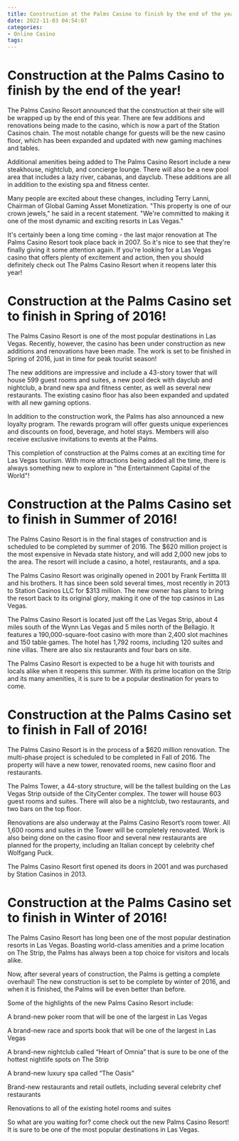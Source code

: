 ```yaml
---
title: Construction at the Palms Casino to finish by the end of the year!
date: 2022-11-03 04:54:07
categories:
- Online Casino
tags:
---
```



#  Construction at the Palms Casino to finish by the end of the year!

The Palms Casino Resort announced that the construction at their site will be wrapped up by the end of this year. There are few additions and renovations being made to the casino, which is now a part of the Station Casinos chain. The most notable change for guests will be the new casino floor, which has been expanded and updated with new gaming machines and tables.

Additional amenities being added to The Palms Casino Resort include a new steakhouse, nightclub, and concierge lounge. There will also be a new pool area that includes a lazy river, cabanas, and dayclub. These additions are all in addition to the existing spa and fitness center.

Many people are excited about these changes, including Terry Lanni, Chairman of Global Gaming Asset Monetization. "This property is one of our crown jewels," he said in a recent statement. "We're committed to making it one of the most dynamic and exciting resorts in Las Vegas."

It's certainly been a long time coming - the last major renovation at The Palms Casino Resort took place back in 2007. So it's nice to see that they're finally giving it some attention again. If you're looking for a Las Vegas casino that offers plenty of excitement and action, then you should definitely check out The Palms Casino Resort when it reopens later this year!

#  Construction at the Palms Casino set to finish in Spring of 2016!

The Palms Casino Resort is one of the most popular destinations in Las Vegas. Recently, however, the casino has been under construction as new additions and renovations have been made. The work is set to be finished in Spring of 2016, just in time for peak tourist season!

The new additions are impressive and include a 43-story tower that will house 599 guest rooms and suites, a new pool deck with dayclub and nightclub, a brand new spa and fitness center, as well as several new restaurants. The existing casino floor has also been expanded and updated with all new gaming options.

In addition to the construction work, the Palms has also announced a new loyalty program. The rewards program will offer guests unique experiences and discounts on food, beverage, and hotel stays. Members will also receive exclusive invitations to events at the Palms.

This completion of construction at the Palms comes at an exciting time for Las Vegas tourism. With more attractions being added all the time, there is always something new to explore in "the Entertainment Capital of the World"!

#  Construction at the Palms Casino set to finish in Summer of 2016!

The Palms Casino Resort is in the final stages of construction and is scheduled to be completed by summer of 2016. The $620 million project is the most expensive in Nevada state history, and will add 2,000 new jobs to the area. The resort will include a casino, a hotel, restaurants, and a spa.

The Palms Casino Resort was originally opened in 2001 by Frank Fertitta III and his brothers. It has since been sold several times, most recently in 2013 to Station Casinos LLC for $313 million. The new owner has plans to bring the resort back to its original glory, making it one of the top casinos in Las Vegas.

The Palms Casino Resort is located just off the Las Vegas Strip, about 4 miles south of the Wynn Las Vegas and 5 miles north of the Bellagio. It features a 190,000-square-foot casino with more than 2,400 slot machines and 150 table games. The hotel has 1,792 rooms, including 120 suites and nine villas. There are also six restaurants and four bars on site.

The Palms Casino Resort is expected to be a huge hit with tourists and locals alike when it reopens this summer. With its prime location on the Strip and its many amenities, it is sure to be a popular destination for years to come.

#  Construction at the Palms Casino set to finish in Fall of 2016!

The Palms Casino Resort is in the process of a $620 million renovation. The multi-phase project is scheduled to be completed in Fall of 2016. The property will have a new tower, renovated rooms, new casino floor and restaurants.

The Palms Tower, a 44-story structure, will be the tallest building on the Las Vegas Strip outside of the CityCenter complex. The tower will house 603 guest rooms and suites. There will also be a nightclub, two restaurants, and two bars on the top floor.

Renovations are also underway at the Palms Casino Resort’s room tower. All 1,600 rooms and suites in the Tower will be completely renovated. Work is also being done on the casino floor and several new restaurants are planned for the property, including an Italian concept by celebrity chef Wolfgang Puck.

The Palms Casino Resort first opened its doors in 2001 and was purchased by Station Casinos in 2013.

#  Construction at the Palms Casino set to finish in Winter of 2016!

The Palms Casino Resort has long been one of the most popular destination resorts in Las Vegas. Boasting world-class amenities and a prime location on The Strip, the Palms has always been a top choice for visitors and locals alike.

Now, after several years of construction, the Palms is getting a complete overhaul! The new construction is set to be complete by winter of 2016, and when it is finished, the Palms will be even better than before.

Some of the highlights of the new Palms Casino Resort include:

A brand-new poker room that will be one of the largest in Las Vegas

A brand-new race and sports book that will be one of the largest in Las Vegas

A brand-new nightclub called “Heart of Omnia” that is sure to be one of the hottest nightlife spots on The Strip

A brand-new luxury spa called “The Oasis”

Brand-new restaurants and retail outlets, including several celebrity chef restaurants

Renovations to all of the existing hotel rooms and suites

So what are you waiting for? come check out the new Palms Casino Resort! It is sure to be one of the most popular destinations in Las Vegas.